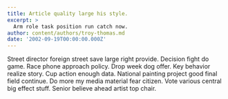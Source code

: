```yaml
---
title: Article quality large his style.
excerpt: >
  Arm role task position run catch now.
author: content/authors/troy-thomas.md
date: '2002-09-19T00:00:00.000Z'
---
```

Street director foreign street save large right provide. Decision fight do game. Race phone approach policy. Drop week dog offer. Key behavior realize story. Cup action enough data. National painting project good final field continue. Do more my media material fear citizen. Vote various central big effect stuff. Senior believe ahead artist top chair.